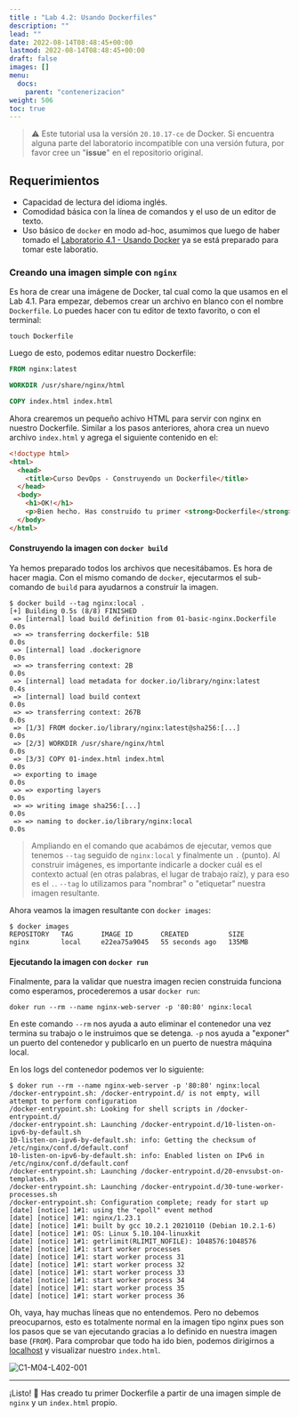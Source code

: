 ```yaml
---
title : "Lab 4.2: Usando Dockerfiles"
description: ""
lead: ""
date: 2022-08-14T08:48:45+00:00
lastmod: 2022-08-14T08:48:45+00:00
draft: false
images: []
menu:
  docs:
    parent: "contenerizacion"
weight: 506
toc: true
---
```


> :warning: Este tutorial usa la versión `20.10.17-ce` de Docker. Si encuentra alguna parte del laboratorio incompatible con una versión futura, por favor cree un "**issue**" en el repositorio original.

## Requerimientos

- Capacidad de lectura del idioma inglés.
- Comodidad básica con la línea de comandos y el uso de un editor de texto.
- Uso básico de `docker` en modo ad-hoc, asumimos que luego de haber tomado el [Laboratorio 4.1 - Usando Docker](../lab-01-usando-docker-adhoc) ya se está preparado para tomar este laboratio.

### Creando una imagen simple con `nginx`

Es hora de crear una imágene de Docker, tal cual como la que usamos en el Lab 4.1. Para empezar, debemos crear un archivo en blanco con el nombre `Dockerfile`. Lo puedes hacer con tu editor de texto favorito, o con el terminal:

```shell
touch Dockerfile
```

Luego de esto, podemos editar nuestro Dockerfile:

```dockerfile
FROM nginx:latest

WORKDIR /usr/share/nginx/html

COPY index.html index.html
```

Ahora crearemos un pequeño achivo HTML para servir con nginx en nuestro Dockerfile. Similar a los pasos anteriores, ahora crea un nuevo archivo `index.html` y agrega el siguiente contenido en el:

```html
<!doctype html>
<html>
  <head>
    <title>Curso DevOps - Construyendo un Dockerfile</title>
  </head>
  <body>
    <h1>OK!</h1>
    <p>Bien hecho. Has construido tu primer <strong>Dockerfile</strong> exitosamente.</p>
  </body>
</html>
```

#### Construyendo la imagen con `docker build`

Ya hemos preparado todos los archivos que necesitábamos. Es hora de hacer magia. Con el mismo comando de `docker`, ejecutarmos el sub-comando de `build` para ayudarnos a construir la imagen.

```shell
$ docker build --tag nginx:local .
[+] Building 0.5s (8/8) FINISHED
 => [internal] load build definition from 01-basic-nginx.Dockerfile               0.0s
 => => transferring dockerfile: 51B                                               0.0s
 => [internal] load .dockerignore                                                 0.0s
 => => transferring context: 2B                                                   0.0s
 => [internal] load metadata for docker.io/library/nginx:latest                   0.4s
 => [internal] load build context                                                 0.0s
 => => transferring context: 267B                                                 0.0s
 => [1/3] FROM docker.io/library/nginx:latest@sha256:[...]                        0.0s
 => [2/3] WORKDIR /usr/share/nginx/html                                           0.0s
 => [3/3] COPY 01-index.html index.html                                           0.0s
 => exporting to image                                                            0.0s
 => => exporting layers                                                           0.0s
 => => writing image sha256:[...]                                                 0.0s
 => => naming to docker.io/library/nginx:local                                    0.0s
```

> Ampliando en el comando que acabámos de ejecutar, vemos que tenemos `--tag` seguido de `nginx:local` y finalmente un `.` (punto). Al construir imágenes, es importante indicarle a docker cuál es el contexto actual (en otras palabras, el lugar de trabajo raíz), y para eso es el `.`. `--tag` lo utilizamos para "nombrar" o "etiquetar" nuestra imagen resultante.

Ahora veamos la imagen resultante con `docker images`:

```shell
$ docker images
REPOSITORY   TAG       IMAGE ID       CREATED          SIZE
nginx        local     e22ea75a9045   55 seconds ago   135MB
```

#### Ejecutando la imagen con `docker run`

Finalmente, para la validar que nuestra imagen recien construida funciona como esperamos, procederemos a usar `docker run`:

```shell
doker run --rm --name nginx-web-server -p '80:80' nginx:local
```

En este comando `--rm` nos ayuda a auto eliminar el contenedor una vez termina su trabajo o le instruimos que se detenga. `-p` nos ayuda a "exponer" un puerto del contenedor y publicarlo en un puerto de nuestra máquina local.

En los logs del contenedor podemos ver lo siguiente:

```shell
$ doker run --rm --name nginx-web-server -p '80:80' nginx:local
/docker-entrypoint.sh: /docker-entrypoint.d/ is not empty, will attempt to perform configuration
/docker-entrypoint.sh: Looking for shell scripts in /docker-entrypoint.d/
/docker-entrypoint.sh: Launching /docker-entrypoint.d/10-listen-on-ipv6-by-default.sh
10-listen-on-ipv6-by-default.sh: info: Getting the checksum of /etc/nginx/conf.d/default.conf
10-listen-on-ipv6-by-default.sh: info: Enabled listen on IPv6 in /etc/nginx/conf.d/default.conf
/docker-entrypoint.sh: Launching /docker-entrypoint.d/20-envsubst-on-templates.sh
/docker-entrypoint.sh: Launching /docker-entrypoint.d/30-tune-worker-processes.sh
/docker-entrypoint.sh: Configuration complete; ready for start up
[date] [notice] 1#1: using the "epoll" event method
[date] [notice] 1#1: nginx/1.23.1
[date] [notice] 1#1: built by gcc 10.2.1 20210110 (Debian 10.2.1-6)
[date] [notice] 1#1: OS: Linux 5.10.104-linuxkit
[date] [notice] 1#1: getrlimit(RLIMIT_NOFILE): 1048576:1048576
[date] [notice] 1#1: start worker processes
[date] [notice] 1#1: start worker process 31
[date] [notice] 1#1: start worker process 32
[date] [notice] 1#1: start worker process 33
[date] [notice] 1#1: start worker process 34
[date] [notice] 1#1: start worker process 35
[date] [notice] 1#1: start worker process 36
```

Oh, vaya, hay muchas líneas que no entendemos. Pero no debemos preocuparnos, esto es totalmente normal en la imagen tipo nginx pues son los pasos que se van ejecutando gracias a lo definido en nuestra imagen base (`FROM`). Para comprobar que todo ha ido bien, podemos dirigirnos a [localhost](http://localhost) y visualizar nuestro `index.html`.

![C1-M04-L402-001](images/C1-M04-L402-001.png)

---

¡Listo! :partying_face: Has creado tu primer Dockerfile a partir de una imagen simple de `nginx` y un `index.html` propio.
